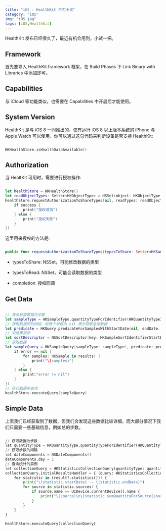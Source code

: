 ```yaml
---
title: "iOS : HealthKit 牛刀小试"
category: "iOS"
img: "iOS.jpg"
tags: [iOS,HealthKit]
---
```

HealthKit 发布已经很久了，最近有机会用到，小试一把。

## Framework

首先要导入 HealthKit.framework 框架，在 Build Phases 下 Link Binary with Libraries 中添加即可。

## Capabilities

与 iCloud 等功能类似，也需要在 Capabilities 中开启后才能使用。

## System Version

HealthKit 是与 iOS 8 一同推出的，仅有运行 iOS 8 以上版本系统的 iPhone 与 Apple Watch 可以使用。你可以通过这句代码来判断设备是否支持 HealthKit:

```swift

HKHealthStore.isHealthDataAvailable()

```


## Authorization

当 HealtKit 可用时，需要进行授权操作:

```swift

let healthStore = HKHealthStore()
let readObjectTypes: Setter<HKObjectType> = NSSet(object: HKObjectType.quantityTypeForIdentifier(HKQuantityTypeIdentifierStepCount)!) as! Setter<HKObjectType>
healthStore.requestAuthorizationToShareTypes(nil, readTypes: readObjectTypes, completion: { (success: Bool, error: NSError?) -> Void in
	if success {
		print("授权成功")
	} else {
		print("授权失败")
	}
})

```


这里用来授权的方法是:

```swift

public func requestAuthorizationToShareTypes(typesToShare: Setter<HKSampleType>?, readTypes typesToRead: Setter<HKObjectType>?, completion: (Bool, NSError?) -> Void)

```


* typesToShare: NSSet，可能修改数据的类型

* typesToRead: NSSet，可能会读取数据的类型

* completion: 授权回调

## Get Data

```swift

// 表示获取数据为步数
let sampleType = HKSampleType.quantityTypeForIdentifier(HKQuantityTypeIdentifierStepCount)
// 获取数据的时间段，前两个参数为 nil 表示获取全部数据
let predicate = HKQuery.predicateForSamplesWithStartDate(nil, endDate: nil, options: HKQueryOptions.StrictStartDate)
// 对结果排序
let sortDescriptor = NSSortDescriptor(key: HKSampleSortIdentifierStartDate, ascending: true)
// 获取数据
let sampleQuery = HKSampleQuery(sampleType: sampleType!, predicate: predicate, limit: Int(HKObjectQueryNoLimit), sortDescriptors: [sortDescriptor], resultsHandler: { (query: HKSampleQuery, results: [HKSample]?, error: NSError?) -> Void in
	if error == nil {
		for samples: HKSample in results! {
		    print("\(samples)")
		}
	} else {
		print("error != nil")
	}
})
// 执行数据库查询
healthStore.executeQuery(sampleQuery)

```


## Simple Data

上面我们已经获取到了数据，但我们会发现这些数据比较详细，而大部分情况下我们只需要一些基础信息，例如总的步数。

```python

// 获取数据为步数
let quantityType = HKQuantityType.quantityTypeForIdentifier(HKQuantityTypeIdentifierStepCount)
// 获取步数的间隔
let dateComponents = NSDateComponents()
dateComponents.day = 1
// 查询统计的实例
let collectionQuery = HKStatisticsCollectionQuery(quantityType: quantityType!, quantitySamplePredicate: nil, options: HKStatisticsOptions.CumulativeSum, anchorDate: NSDate(timeIntervalSince1970: 0), intervalComponents: dateComponents)
collectionQuery.initialResultsHandler = { (query: HKStatisticsCollectionQuery, result: HKStatisticsCollection?, error: NSError?) -> Void in
	for statistic in (result?.statistics())! {
		print("\(statistic.startDate) -- \(statistic.endDate)")
		for source in statistic.sources! {
		    if source.name == UIDevice.currentDevice().name {
		        print("\(source)\n\(statistic.sumQuantityForSource(source)?.doubleValueForUnit(HKUnit.countUnit()))")
		    }
		}
	}
}
  
healthStore.executeQuery(collectionQuery)

```







